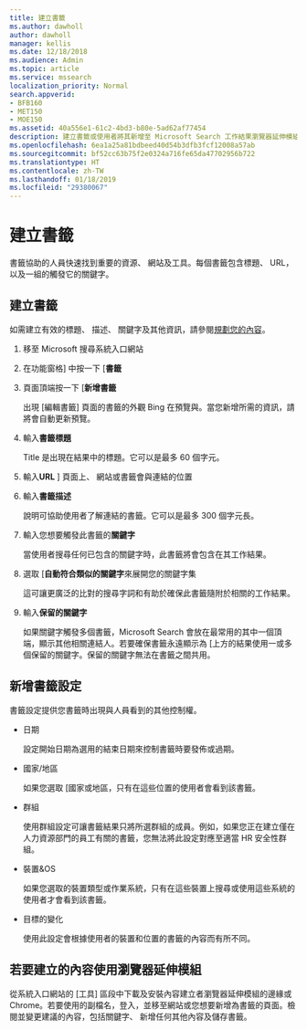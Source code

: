 ```yaml
---
title: 建立書籤
ms.author: dawholl
author: dawholl
manager: kellis
ms.date: 12/18/2018
ms.audience: Admin
ms.topic: article
ms.service: mssearch
localization_priority: Normal
search.appverid:
- BFB160
- MET150
- MOE150
ms.assetid: 40a556e1-61c2-4bd3-b80e-5ad62af77454
description: 建立書籤或使用者將其新增至 Microsoft Search 工作結果瀏覽器延伸模組
ms.openlocfilehash: 6ea1a25a81bdbeed40d54b3dfb3fcf12008a57ab
ms.sourcegitcommit: bf52cc63b75f2e0324a716fe65da47702956b722
ms.translationtype: HT
ms.contentlocale: zh-TW
ms.lasthandoff: 01/18/2019
ms.locfileid: "29380067"
---
```

# <a name="create-bookmarks"></a>建立書籤

書籤協助的人員快速找到重要的資源、 網站及工具。每個書籤包含標題、 URL，以及一組的觸發它的關鍵字。
  
## <a name="create-a-bookmark"></a>建立書籤

如需建立有效的標題、 描述、 關鍵字及其他資訊，請參閱[規劃您的內容](plan-your-content.md)。
  
1. 移至 Microsoft 搜尋系統入口網站
    
2. 在功能窗格] 中按一下 [**書籤**
    
3. 頁面頂端按一下 [**新增書籤**
    
    出現 [編輯書籤] 頁面的書籤的外觀 Bing 在預覽與。當您新增所需的資訊，請將會自動更新預覽。
    
4. 輸入**書籤標題**
    
    Title 是出現在結果中的標題。它可以是最多 60 個字元。
    
5. 輸入**URL** ] 頁面上、 網站或書籤會與連結的位置 
    
6. 輸入**書籤描述**
    
    說明可協助使用者了解連結的書籤。它可以是最多 300 個字元長。
    
7. 輸入您想要觸發此書籤的**關鍵字** 
    
    當使用者搜尋任何已包含的關鍵字時，此書籤將會包含在其工作結果。
    
8. 選取 [**自動符合類似的關鍵字**來展開您的關鍵字集 
    
    這可讓更廣泛的比對的搜尋字詞和有助於確保此書籤隨附於相關的工作結果。
    
9. 輸入**保留的關鍵字**
    
    如果關鍵字觸發多個書籤，Microsoft Search 會放在最常用的其中一個頂端，顯示其他相關連結人。若要確保書籤永遠顯示為 [上方的結果使用一或多個保留的關鍵字。保留的關鍵字無法在書籤之間共用。
    
## <a name="add-bookmark-settings"></a>新增書籤設定

書籤設定提供您書籤時出現與人員看到的其他控制權。
  
- 日期
    
    設定開始日期為選用的結束日期來控制書籤時要發佈或過期。 
    
- 國家/地區
    
    如果您選取 [國家或地區，只有在這些位置的使用者會看到該書籤。
    
- 群組
    
    使用群組設定可讓書籤結果只將所選群組的成員。例如，如果您正在建立僅在人力資源部門的員工有關的書籤，您無法將此設定對應至適當 HR 安全性群組。
    
- 裝置&amp;OS
    
    如果您選取的裝置類型或作業系統，只有在這些裝置上搜尋或使用這些系統的使用者才會看到該書籤。
    
- 目標的變化
    
    使用此設定會根據使用者的裝置和位置的書籤的內容而有所不同。
    
## <a name="use-a-browser-extension-to-create-content"></a>若要建立的內容使用瀏覽器延伸模組

從系統入口網站的 [工具] 區段中下載及安裝內容建立者瀏覽器延伸模組的邊緣或 Chrome。若要使用的副檔名，登入，並移至網站或您想要新增為書籤的頁面。檢閱並變更建議的內容，包括關鍵字、 新增任何其他內容及儲存書籤。